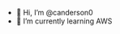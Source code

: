 - 👋 Hi, I’m @canderson0
- 🌱 I’m currently learning AWS


<!---
canderson0/canderson0 is a ✨ special ✨ repository because its `README.md` (this file) appears on your GitHub profile.
You can click the Preview link to take a look at your changes.
--->
